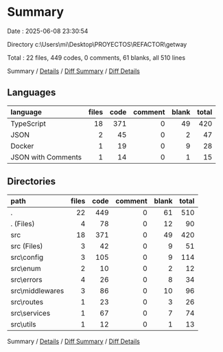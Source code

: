 # Summary

Date : 2025-06-08 23:30:54

Directory c:\\Users\\mi\\Desktop\\PROYECTOS\\REFACTOR\\getway

Total : 22 files,  449 codes, 0 comments, 61 blanks, all 510 lines

Summary / [Details](details.md) / [Diff Summary](diff.md) / [Diff Details](diff-details.md)

## Languages
| language | files | code | comment | blank | total |
| :--- | ---: | ---: | ---: | ---: | ---: |
| TypeScript | 18 | 371 | 0 | 49 | 420 |
| JSON | 2 | 45 | 0 | 2 | 47 |
| Docker | 1 | 19 | 0 | 9 | 28 |
| JSON with Comments | 1 | 14 | 0 | 1 | 15 |

## Directories
| path | files | code | comment | blank | total |
| :--- | ---: | ---: | ---: | ---: | ---: |
| . | 22 | 449 | 0 | 61 | 510 |
| . (Files) | 4 | 78 | 0 | 12 | 90 |
| src | 18 | 371 | 0 | 49 | 420 |
| src (Files) | 3 | 42 | 0 | 9 | 51 |
| src\\config | 3 | 105 | 0 | 9 | 114 |
| src\\enum | 2 | 10 | 0 | 2 | 12 |
| src\\errors | 4 | 26 | 0 | 8 | 34 |
| src\\middlewares | 3 | 86 | 0 | 10 | 96 |
| src\\routes | 1 | 23 | 0 | 3 | 26 |
| src\\services | 1 | 67 | 0 | 7 | 74 |
| src\\utils | 1 | 12 | 0 | 1 | 13 |

Summary / [Details](details.md) / [Diff Summary](diff.md) / [Diff Details](diff-details.md)